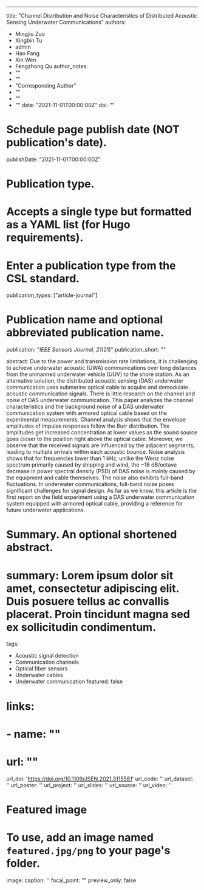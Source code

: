 ---
title: "Channel Distribution and Noise Characteristics of Distributed Acoustic Sensing Underwater Communications"
authors:
- Mingjiu Zuo
- Xingbin Tu
- admin
- Hao Fang
- Xin Wen
- Fengzhong Qu
author_notes:
- ""
- ""
- "Corresponding Author"
- ""
- ""
- ""
date: "2021-11-01T00:00:00Z"
doi: ""

# Schedule page publish date (NOT publication's date).
publishDate: "2021-11-01T00:00:00Z"

# Publication type.
# Accepts a single type but formatted as a YAML list (for Hugo requirements).
# Enter a publication type from the CSL standard.
publication_types: ["article-journal"]

# Publication name and optional abbreviated publication name.
publication: "*IEEE Sensors Journal, 21*(21)"
publication_short: ""

abstract: Due to the power and transmission rate limitations, it is challenging to achieve underwater acoustic (UWA) communications over long distances from the unmanned underwater vehicle (UUV) to the shore station. As an alternative solution, the distributed acoustic sensing (DAS) underwater communication uses submarine optical cable to acquire and demodulate acoustic communication signals. There is little research on the channel and noise of DAS underwater communication. This paper analyzes the channel characteristics and the background noise of a DAS underwater communication system with armored optical cable based on the experimental measurements. Channel analysis shows that the envelope amplitudes of impulse responses follow the Burr distribution. The amplitudes get increased concentration at lower values as the sound source goes closer to the position right above the optical cable. Moreover, we observe that the received signals are influenced by the adjacent segments, leading to multiple arrivals within each acoustic bounce. Noise analysis shows that for frequencies lower than 1 kHz, unlike the Wenz noise spectrum primarily caused by shipping and wind, the −18 dB/octave decrease in power spectral density (PSD) of DAS noise is mainly caused by the equipment and cable themselves. The noise also exhibits full-band fluctuations. In underwater communications, full-band noise poses significant challenges for signal design. As far as we know, this article is the first report on the field experiment using a DAS underwater communication system equipped with armored optical cable, providing a reference for future underwater applications.


# Summary. An optional shortened abstract.
# summary: Lorem ipsum dolor sit amet, consectetur adipiscing elit. Duis posuere tellus ac convallis placerat. Proin tincidunt magna sed ex sollicitudin condimentum.

tags:
- Acoustic signal detection
- Communication channels
- Optical fiber sensors
- Underwater cables
- Underwater communication
featured: false

# links:
# - name: ""
#   url: ""
url_doi: 'https://doi.org/10.1109/JSEN.2021.3115581'
url_code: ''
url_dataset: ''
url_poster: ''
url_project: ''
url_slides: ''
url_source: ''
url_video: ''

# Featured image
# To use, add an image named `featured.jpg/png` to your page's folder. 
image:
  caption: ''
  focal_point: ""
  preview_only: false




